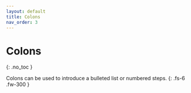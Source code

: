 ```yaml
---
layout: default
title: Colons
nav_order: 3
---
```


# Colons
{: .no_toc }

Colons can be used to introduce a bulleted list or numbered steps.
{: .fs-6 .fw-300 }

